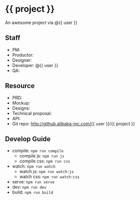 # {{ project }}

An awesome project via @{{ user }}

## Staff

+ PM:
+ Productor:
+ Designer:
+ Developer: @{{ user }}
+ QA:

## Resource

+ PRD:
+ Mockup:
+ Designs:
+ Technical proposal:
+ API:
+ Git repo: http://github.alibaba-inc.com/{{ user }}/{{ project }}

## Develop Guide

+ compile: `npm run compile`
    + compile js: `npm run js`
    + compile css: `npm run css`
+ watch: `npm run watch`
    + watch js: `npm run watch:js`
    + watch css: `npm run watch:css`
+ serve: `npm run serve`
+ dev: `npm run dev`
+ build: `npm run build`
